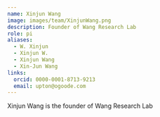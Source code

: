 ```yaml
---
name: Xinjun Wang
image: images/team/XinjunWang.png
description: Founder of Wang Research Lab
role: pi
aliases:
  - W. Xinjun
  - Xinjun W.
  - Xinjun Wang
  - Xin-Jun Wang
links:
  orcid: 0000-0001-8713-9213
  email: upton@ogoode.com
---
```


Xinjun Wang is the founder of Wang Research Lab
